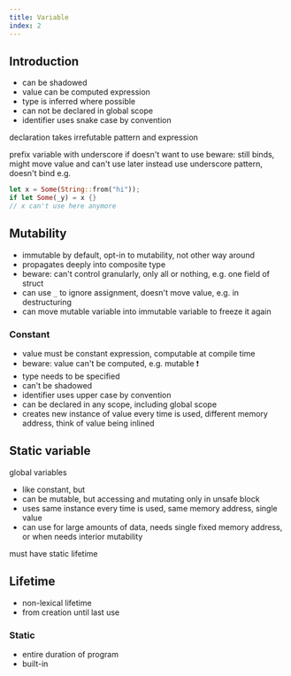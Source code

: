 ```yaml
---
title: Variable
index: 2
---
```


## Introduction

- can be shadowed
- value can be computed expression
- type is inferred where possible
- can not be declared in global scope
- identifier uses snake case by convention

declaration takes irrefutable pattern and expression

prefix variable with underscore if doesn't want to use
beware: still binds, might move value and can't use later
instead use underscore pattern, doesn't bind
e.g.
```rs
let x = Some(String::from("hi"));
if let Some(_y) = x {}
// x can't use here anymore
```



## Mutability

- immutable by default, opt-in to mutability, not other way around
- propagates deeply into composite type
- beware: can't control granularly, only all or nothing, e.g. one field of struct
- can use `_` to ignore assignment, doesn't move value, e.g. in destructuring
- can move mutable variable into immutable variable to freeze it again



### Constant

- value must be constant expression, computable at compile time
- beware: value can't be computed, e.g. mutable ❗️
- type needs to be specified
- can't be shadowed
- identifier uses upper case by convention
- can be declared in any scope, including global scope
- creates new instance of value every time is used, different memory address, think of value being inlined



## Static variable

global variables

- like constant, but
- can be mutable, but accessing and mutating only in unsafe block
- uses same instance every time is used, same memory address, single value
- can use for large amounts of data, needs single fixed memory address, or when needs interior mutability

must have static lifetime



## Lifetime

- non-lexical lifetime
- from creation until last use

### Static

- entire duration of program
- built-in
